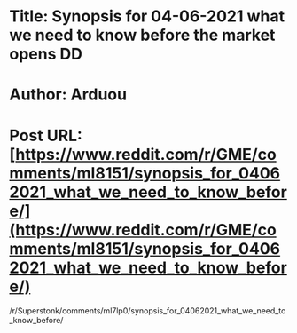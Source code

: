 # Title: Synopsis for 04-06-2021 what we need to know before the market opens DD
# Author: Arduou
# Post URL: [https://www.reddit.com/r/GME/comments/ml8151/synopsis_for_04062021_what_we_need_to_know_before/](https://www.reddit.com/r/GME/comments/ml8151/synopsis_for_04062021_what_we_need_to_know_before/)


/r/Superstonk/comments/ml7lp0/synopsis_for_04062021_what_we_need_to_know_before/